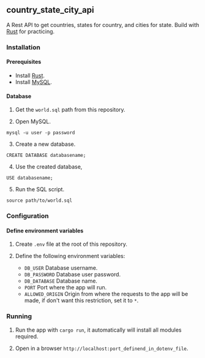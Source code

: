 ## country_state_city_api

A Rest API to get countries, states for country, and cities for state.
Build with [Rust](https://www.rust-lang.org) for practicing.

### Installation

#### Prerequisites

* Install [Rust](https://www.rust-lang.org).
* Install [MySQL](https://www.mysql.com).

#### Database

1. Get the `world.sql` path from this repository.

2. Open MySQL.

~~~
mysql -u user -p password
~~~

3. Create a new database.

~~~
CREATE DATABASE databasename;
~~~

4. Use the created database,

~~~
USE databasename;
~~~

5. Run the SQL script.

~~~
source path/to/world.sql
~~~

### Configuration

#### Define environment variables

1. Create `.env` file at the root of this repository.

2. Define the following environment variables:
   * `DB_USER` Database username.
   * `DB_PASSWORD` Database user password.
   * `DB_DATABASE` Database name.
   * `PORT` Port where the app will run.
   * `ALLOWED_ORIGIN` Origin from where the requests to the app will be made, if don't want this restriction, set it to `*`.

### Running

1. Run the app with `cargo run`, it automatically will install all modules required.

2. Open in a browser `http://localhost:port_definend_in_dotenv_file`.